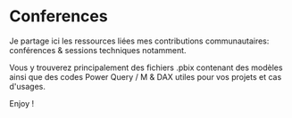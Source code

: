 # Conferences
Je partage ici les ressources liées mes contributions communautaires: conférences & sessions techniques notamment.

Vous y trouverez principalement des fichiers .pbix contenant des modèles ainsi que des codes Power Query / M & DAX utiles pour vos projets et cas d'usages.

Enjoy !
